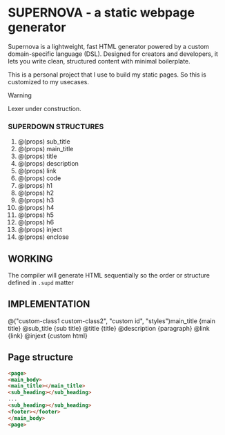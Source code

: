# SUPERNOVA - a static webpage generator 

Supernova is a lightweight, fast HTML generator powered by a custom domain-specific 
language (DSL). Designed for creators and developers, it lets you write clean, structured
content with minimal boilerplate. 

This is a personal project that I use to build my static pages. So this is customized to my usecases.


> [!WARNING]  
> Lexer under construction.



### SUPERDOWN STRUCTURES

1. @(props)  sub_title
2. @(props)  main_title
3. @(props)  title
4. @(props)  description
5. @(props)  link
6. @(props)  code
7. @(props)  h1 
8. @(props)  h2 
9. @(props)  h3 
10. @(props)  h4 
11. @(props)  h5 
12. @(props)  h6 
13. @(props)  inject
14. @(props)  enclose


## WORKING

The compiler will generate HTML sequentially so the order or structure defined in `.supd` matter

## IMPLEMENTATION

@("custom-class1 custom-class2", "custom id", "styles")main_title {main title}
@sub_title {sub title}
@title {title}
@description {paragraph}
@link {link}
@injext {custom html}



## Page structure

```html
<page>
<main_body>
<main_title></main_title>
<sub_heading></sub_heading>
...
<sub_heading></sub_heading>
<footer></footer>
</main_body>
<page>
```
